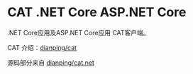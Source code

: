 # CAT .NET Core ASP.NET Core

.NET Core应用及ASP.NET Core应用 CAT客户端。

CAT 介绍：[dianping/cat](https://github.com/dianping/cat)

源码部分来自 [dianping/cat.net](https://github.com/dianping/cat.net)
